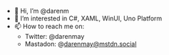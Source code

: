 - 👋 Hi, I’m @darenm
- 👀 I’m interested in C#, XAML, WinUI, Uno Platform
- 📫 How to reach me on:
  - Twitter: @darenmay
  - Mastadon: @darenmay@mstdn.social

